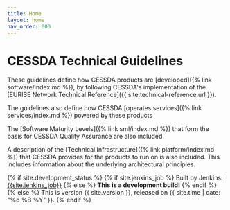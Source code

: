 ```yaml
---
title: Home
layout: home
nav_order: 000
---
```


# CESSDA Technical Guidelines

These guidelines define how CESSDA products are [developed]({% link software/index.md %}),
by following CESSDA's implementation of the
[EURISE Network Technical Reference]({{ site.technical-reference.url }}).

The guidelines also define how CESSDA [operates services]({% link services/index.md %}) powered by these products

The [Software Maturity Levels]({% link sml/index.md %})
that form the basis for CESSDA Quality Assurance are also included.

A description of the [Technical Infrastructure]({% link platform/index.md %})
that CESSDA provides for the products to run on is also included.
This includes information about the underlying architectural principles.

{% if site.development_status %}
  {% if site.jenkins_job %}
  Built by Jenkins: [{{site.jenkins_job}}]({{site.jenkins_job}})
  {% else %}
  **This is a development build!**
  {% endif %}
{% else %}
This is version {{ site.version }}, released on {{ site.time | date: "%d %B %Y" }}.
{% endif %}
